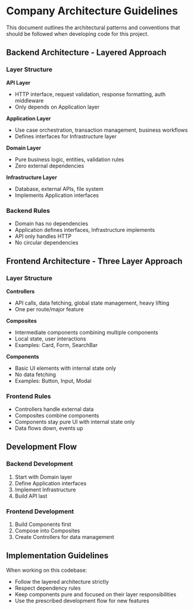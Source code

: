 # Company Architecture Guidelines

This document outlines the architectural patterns and conventions that should be followed when developing code for this project.

## Backend Architecture - Layered Approach

### Layer Structure

**API Layer**
- HTTP interface, request validation, response formatting, auth middleware
- Only depends on Application layer

**Application Layer**
- Use case orchestration, transaction management, business workflows
- Defines interfaces for Infrastructure layer

**Domain Layer**
- Pure business logic, entities, validation rules
- Zero external dependencies

**Infrastructure Layer**
- Database, external APIs, file system
- Implements Application interfaces

### Backend Rules
- Domain has no dependencies
- Application defines interfaces, Infrastructure implements
- API only handles HTTP
- No circular dependencies

## Frontend Architecture - Three Layer Approach

### Layer Structure

**Controllers**
- API calls, data fetching, global state management, heavy lifting
- One per route/major feature

**Composites**
- Intermediate components combining multiple components
- Local state, user interactions
- Examples: Card, Form, SearchBar

**Components**
- Basic UI elements with internal state only
- No data fetching
- Examples: Button, Input, Modal

### Frontend Rules
- Controllers handle external data
- Composites combine components
- Components stay pure UI with internal state only
- Data flows down, events up

## Development Flow

### Backend Development
1. Start with Domain layer
2. Define Application interfaces
3. Implement Infrastructure
4. Build API last

### Frontend Development
1. Build Components first
2. Compose into Composites
3. Create Controllers for data management

## Implementation Guidelines

When working on this codebase:
- Follow the layered architecture strictly
- Respect dependency rules
- Keep components pure and focused on their layer responsibilities
- Use the prescribed development flow for new features
